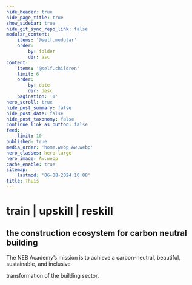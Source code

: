```yaml
---
hide_header: true
hide_page_title: true
show_sidebar: true
hide_git_sync_repo_link: false
modular_content:
    items: '@self.modular'
    order:
        by: folder
        dir: asc
content:
    items: '@self.children'
    limit: 6
    order:
        by: date
        dir: desc
    pagination: '1'
hero_scroll: true
hide_post_summary: false
hide_post_date: false
hide_post_taxonomy: false
continue_link_as_button: false
feed:
    limit: 10
published: true
media_order: 'home.webp,Aw.webp'
hero_classes: hero-large
hero_image: Aw.webp
cache_enable: true
sitemap:
    lastmod: '06-08-2024 10:08'
title: Thuis
---
```


# train | upskill | reskill
## the construction ecosystem for carbon neutral building

The NEB Academy’s mission is to achieve a carbon-neutral, beautiful, sustainable, and inclusive 

transformation of the building sector.